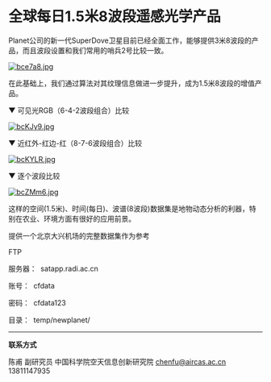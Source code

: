 
# 全球每日1.5米8波段遥感光学产品

Planet公司的新一代SuperDove卫星目前已经全面工作，能够提供3米8波段的产品，而且波段设置和我们常用的哨兵2号比较一致。

[![bce7a8.jpg](https://s1.ax1x.com/2022/03/08/bce7a8.jpg)](https://imgtu.com/i/bce7a8)

在此基础上，我们通过算法对其纹理信息做进一步提升，成为1.5米8波段的增值产品。

▼ 可见光RGB（6-4-2波段组合）比较

[![bcKJy9.jpg](https://s1.ax1x.com/2022/03/08/bcKJy9.jpg)](https://imgtu.com/i/bcKJy9)

▼ 近红外-红边-红（8-7-6波段组合）比较

[![bcKYLR.jpg](https://s1.ax1x.com/2022/03/08/bcKYLR.jpg)](https://imgtu.com/i/bcKYLR)

▼ 逐个波段比较

[![bcZMm6.jpg](https://s1.ax1x.com/2022/03/08/bcZMm6.jpg)](https://imgtu.com/i/bcZMm6)

这样的空间(1.5米)、时间(每日)、波谱(8波段)数据集是地物动态分析的利器，特别在农业、环境方面有很好的应用前景。

提供一个北京大兴机场的完整数据集作为参考

FTP

服务器：  satapp.radi.ac.cn

账号：  cfdata

密码：  cfdata123

目录：  temp/newplanet/

---

**联系方式**

陈甫 副研究员
中国科学院空天信息创新研究院
chenfu@aircas.ac.cn
13811147935

